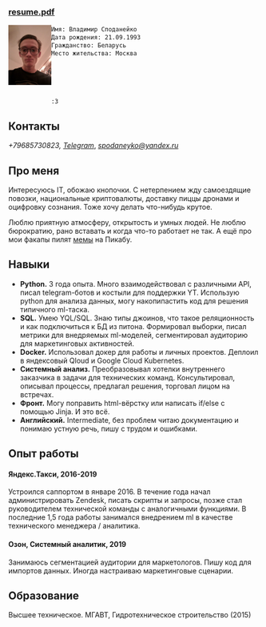 ### [resume.pdf](https://github.com/meowzth/meowzth.github.io/raw/master/resume.pdf)

<img align="left" img src="./img.png" width="17%">

	Имя: Владимир Споданейко
	Дата рождения: 21.09.1993
	Гражданство: Беларусь
	Место жительства: Москва





	:3


## Контакты

*+79685730823, [Telegram](https://t.me/meowzaebis)*,
*spodaneyko@yandex.ru*


## Про меня

Интересуюсь IT, обожаю кнопочки. С нетерпением жду самоездящие повозки, национальные криптовалюты, доставку пиццы дронами и оцифровку сознания. Тоже хочу делать что-нибудь крутое.

Люблю приятную атмосферу, открытость и умных людей. Не люблю бюрократию, рано вставать и когда что-то работает не так. А ещё про мои факапы пилят [мемы](https://pikabu.ru/story/tekhpodderzhka_yandeks_taksi_6109211) на Пикабу.


## Навыки

* **Python.** 3 года опыта. Много взаимодействовал с различными API, писал telegram-ботов и костыли для поддержки YT. Использую python для анализа данных, могу накопипастить код для решения типичного ml-таска.
* **SQL.**  Умею YQL/SQL. Знаю типы джоинов, что такое реляционность и как подключиться к БД из питона. Формировал выборки, писал метрики для внедряемых ml-моделей, сегментировал аудиторию для маркетинговых активностей.
* **Docker.** Использовал докер для работы и личных проектов. Деплоил в яндексовый Qloud и Google Cloud Kubernetes.
* **Системный анализ.** Преобразовывал хотелки внутреннего заказчика в задачи для технических команд. Консультировал, описывал процессы, предлагал решения, торговал лицом на встречах.
* **Фронт.** Могу поправить html-вёрстку или написать if/else с помощью Jinja. И это всё.
* **Английский.** Intermediate, без проблем читаю документацию и понимаю устную речь, пишу с трудом и ошибками.


## Опыт работы
#### Яндекс.Такси, 2016-2019
Устроился саппортом в январе 2016. В течение года начал администрировать Zendesk, писать скрипты и запросы, позже стал руководителем технической команды с аналогичными функциями. В последние 1,5 года работы занимался внедрением ml в качестве технического менеджера / аналитика.

#### Озон, Сиcтемный аналитик, 2019
Занимаюсь сегментацией аудитории для маркетологов. Пишу код для импортов данных. Иногда настраиваю маркетинговые сценарии.


## Образование
Высшее техническое. МГАВТ, Гидротехническое строительство (2015)
